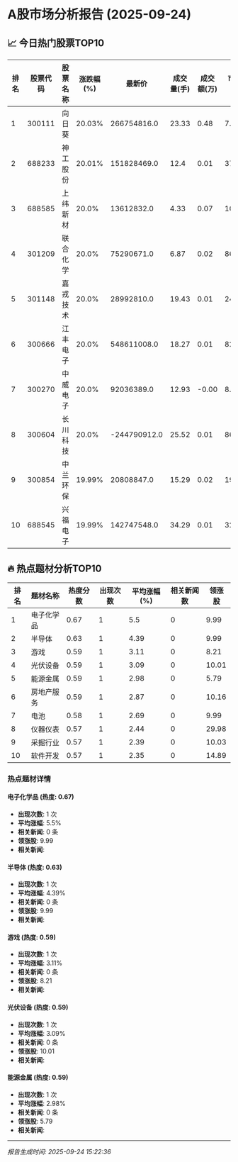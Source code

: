 # A股市场分析报告 (2025-09-24)

## 📈 今日热门股票TOP10

| 排名 | 股票代码 | 股票名称 | 涨跌幅(%) | 最新价 | 成交量(手) | 成交额(万) | 市盈率 | 市值(亿) |
|------|----------|----------|-----------|--------|------------|------------|--------|----------|
| 1 | 300111 | 向日葵 | 20.03% | 266754816.0 | 23.33 | 0.48 | 7.08 | -0.00 |
| 2 | 688233 | 神工股份 | 20.01% | 151828469.0 | 12.4 | 0.01 | 37.2 | 0.00 |
| 3 | 688585 | 上纬新材 | 20.0% | 13612832.0 | 4.33 | 0.07 | 100.3 | -0.00 |
| 4 | 301209 | 联合化学 | 20.0% | 75290671.0 | 6.87 | 0.02 | 86.0 | 0.00 |
| 5 | 301148 | 嘉戎技术 | 20.0% | 28992810.0 | 19.43 | 0.01 | 24.86 | 0.00 |
| 6 | 300666 | 江丰电子 | 20.0% | 548611008.0 | 18.27 | 0.01 | 82.78 | 0.00 |
| 7 | 300270 | 中威电子 | 20.0% | 92036389.0 | 12.93 | -0.00 | 8.94 | -0.00 |
| 8 | 300604 | 长川科技 | 20.0% | -244790912.0 | 25.52 | 0.01 | 86.22 | 0.00 |
| 9 | 300854 | 中兰环保 | 19.99% | 20808847.0 | 15.29 | 0.02 | 19.08 | -0.00 |
| 10 | 688545 | 兴福电子 | 19.99% | 142747548.0 | 34.29 | 0.01 | 32.44 | 0.00 |

## 🔥 热点题材分析TOP10

| 排名 | 题材名称 | 热度分数 | 出现次数 | 平均涨幅(%) | 相关新闻数 | 领涨股 |
|------|----------|----------|----------|-------------|------------|--------|
| 1 | 电子化学品 | 0.67 | 1 | 5.5 | 0 | 9.99 |
| 2 | 半导体 | 0.63 | 1 | 4.39 | 0 | 9.99 |
| 3 | 游戏 | 0.59 | 1 | 3.11 | 0 | 8.21 |
| 4 | 光伏设备 | 0.59 | 1 | 3.09 | 0 | 10.01 |
| 5 | 能源金属 | 0.59 | 1 | 2.98 | 0 | 5.79 |
| 6 | 房地产服务 | 0.59 | 1 | 2.87 | 0 | 10.16 |
| 7 | 电池 | 0.58 | 1 | 2.69 | 0 | 9.99 |
| 8 | 仪器仪表 | 0.57 | 1 | 2.44 | 0 | 29.98 |
| 9 | 采掘行业 | 0.57 | 1 | 2.39 | 0 | 10.03 |
| 10 | 软件开发 | 0.57 | 1 | 2.35 | 0 | 14.89 |

### 热点题材详情


#### 电子化学品 (热度: 0.67)
- **出现次数**: 1 次
- **平均涨幅**: 5.5%
- **相关新闻**: 0 条
- **领涨股**: 9.99
- **相关新闻**:

#### 半导体 (热度: 0.63)
- **出现次数**: 1 次
- **平均涨幅**: 4.39%
- **相关新闻**: 0 条
- **领涨股**: 9.99
- **相关新闻**:

#### 游戏 (热度: 0.59)
- **出现次数**: 1 次
- **平均涨幅**: 3.11%
- **相关新闻**: 0 条
- **领涨股**: 8.21
- **相关新闻**:

#### 光伏设备 (热度: 0.59)
- **出现次数**: 1 次
- **平均涨幅**: 3.09%
- **相关新闻**: 0 条
- **领涨股**: 10.01
- **相关新闻**:

#### 能源金属 (热度: 0.59)
- **出现次数**: 1 次
- **平均涨幅**: 2.98%
- **相关新闻**: 0 条
- **领涨股**: 5.79
- **相关新闻**:

---
*报告生成时间: 2025-09-24 15:22:36*

